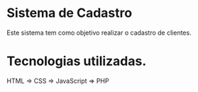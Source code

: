# Sistema de Cadastro
Este sistema tem como objetivo realizar o cadastro de clientes.

# Tecnologias utilizadas.

HTML =>
CSS =>
JavaScript =>
PHP
